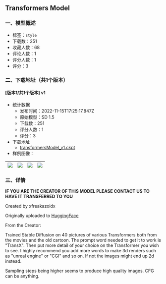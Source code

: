 ## Transformers Model
### 一、模型概述

- 标签：`style`
- 下载数：251
- 收藏人数：68
- 评论人数：1
- 评分人数：1
- 评分：3

### 二、下载地址（共1个版本）

#### [版本1/共1个版本] v1

- 统计数据
  - 发布时间：2022-11-15T17:25:17.847Z
  - 原始模型：SD 1.5
  - 下载数：251
  - 评分人数：1
  - 评分：3
- 下载地址
  - [transformersModel_v1.ckpt](https://civitai.com/api/download/models/109)
- 样例图像：

| <img src="https://image.civitai.com/xG1nkqKTMzGDvpLrqFT7WA/94bd77bc-9881-4795-2527-6ff62553aa00/width=450/722.jpeg" /> | <img src="https://image.civitai.com/xG1nkqKTMzGDvpLrqFT7WA/7abed0bd-cc0b-4b30-dda5-5c672fafc700/width=450/725.jpeg" /> | <img src="https://image.civitai.com/xG1nkqKTMzGDvpLrqFT7WA/ada72a5b-52b0-418d-1805-129424ec8300/width=450/724.jpeg" /> | <img src="https://image.civitai.com/xG1nkqKTMzGDvpLrqFT7WA/6d317487-7cb4-4010-53b4-d79a336e7d00/width=450/723.jpeg" /> |
| ---- | ---- | ---- | ---- |


### 三、详情
<p><strong>IF YOU ARE THE CREATOR OF THIS MODEL PLEASE CONTACT US TO HAVE IT TRANSFERRED TO YOU</strong></p><p>Created by xfreakazoidx</p><p>Originally uploaded to <a href="https://huggingface.co/xfreakazoidx/TransformersModel" rel="ugc" target="_blank">HuggingFace</a></p><p>From the Creator:</p><p>Trained Stable Diffusion on 40 pictures of various Transformers both from the movies and the old cartoon. The prompt word needed to get it to work is "TransX". Then put more detail of your choice on the Transformer you wish to see. I highly recommend you add more words to make 3d renders such as "unreal engine" or "CGI" and so on. If not the images might end up 2d instead.</p><p>Sampling steps being higher seems to produce high quality images. CFG can be anything.</p>